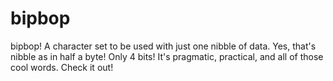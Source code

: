 # bipbop
bipbop! A character set to be used with just one nibble of data. Yes, that's nibble as in half a byte! Only 4 bits! It's pragmatic, practical, and all of those cool words. Check it out!
